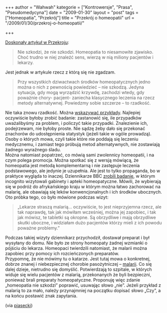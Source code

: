 +++
author = "Wahwah"
kategorie = ["Kontrowersje", "Prasa", "Pseudomedycyna"]
date = "2009-01-30"
layout = "post"
tags = ["Homeopatia", "Przekrój"]
title = "Przekrój o homeopatii"
url = "/2009/01/30/przekroj-o-homeopatii/"

+++

<div>
  <a href="http://www.przekroj.pl/cywilizacja_spoleczenstwo_artykul,3979.html">Doskonały artykuł w Przekroju</a>:
</div>

> <div>
>   Nie szkodzi, że nie szkodzi. Homeopatia to niesamowite zjawisko. Choć trudno w niej znaleźć sens, wierzą w nią miliony pacjentów i lekarzy.
> </div>

Jest jednak w artykule rzecz z którą się nie zgadzam.

<!--more-->

> Przy wszystkich dziwactwach środków homeopatycznych jedno można o nich z pewnością powiedzieć – nie szkodzą. Jedyna sytuacja, gdy mogą wyrządzić krzywdę, zachodzi wtedy, gdy poważnie chory- pacjent- zaniecha klasycznego leczenia na rzecz metody alternatywnej. Powiedzmy sobie szczerze – to rzadkość.

<div>
  Nie taka znowu rzadkość. Można <a href="http://www.atopowe-zapalenie.pl/forum/viewtopic.php?p=80780#p80780">wskazywać przykłady</a>. Najlepiej oczywiście byłoby zrobić badanie: zastanowić się, ile przypadków uważalibyśmy za problem, i policzyć takie przypadki. Znalezienie ich, podejrzewam, nie byłoby proste. Nie sądzę żeby dało się przekonać znachorów do udostępnienia statystyk (jeżeli takie w ogóle prowadzą). Osoby o których mowa, czyli takie które nie poddają się leczeniu medycznemu, i zamiast tego próbują metod alternatywnych, nie zostawiają żadnego wyraźnego śladu.
</div>

<div>
  Można natomiast popatrzeć, co mówią sami zwolennicy homeopatii, i na czym polega promocja. Można spotkać się z wersją mówiącą, że homeopatia jest metodą komplementarną i nie zastępuje leczenia podstawowego, ale jedynie je uzupełnia. Ale jest to tylko propaganda, bo w praktyce wygląda to inaczej. Dziennikarze BBC <a href="http://news.bbc.co.uk/1/hi/uk/5178488.stm">zrobili badanie</a>, w którym incognito wizytowali gabinety i apteki homeopatyczne. Mówili, że wybierają się w podróż do afrykańskiego kraju w którym można łatwo zachorować na malarię, ale obawiają się leków konwencjonalnych i ich środków ubocznych. Oto próbka tego, co było mówione podczas wizyt:
</div>

> <div>
>   „Lekarze straszą malarią&#8230; oczywiście, to jest nieprzyjemna rzecz, ale tak naprawdę, tak jak mówiłam wcześniej, można jej zapobiec, i tak jak mówisz, te tabletki są okropne. Są obrzydliwe i mają obrzydliwe skutki uboczne, i widziałam dużo pacjentów którzy mieli z ich powodu poważne problemy.”
> </div>

<div>
  Podczas takiej wizyty dziennikarz przychodził, dostawał preparat i był wysyłany do domu. Nie było ze strony homeopaty żadnej wzmianki o pójściu do lekarza. Homeopaci twierdzili natomiast, że malarii można zapobiec przy pomocy ich rozcieńczonych preparatów.
</div>

<div>
  Przypomnę, że nie mówimy tu o katarze. Jest tutaj mowa o konkretnej, dobrze znanej i niebezpiecznej chorobie pasożytniczej &#8211; <a href="http://pl.wikipedia.org/wiki/Malaria">malarii</a>. Co się dalej dzieje, nietrudno się domyślić. Potwierdzają to szpitale, w których widuje się wielu pacjentów z malarią, przekonanych że byli bezpieczni, ponieważ brali preparaty homeopatyczne. Proponuję więc zdanie „homeopatia nie szkodzi” poprawić, usuwając słowo „nie”. Jeżeli przykład z malarią to za mało, należy przynajmniej na początku dopisać słowo „Czy”, a na końcu postawić znak zapytania.
</div>

<div id="art_wstep">
  <p class="gray">
    (via <a href="http://piasecki.blox.pl/2009/01/Nie-pomaga-a-jednak-ludzie-w-nia-wierza.html">piasecki</a>)
  </p>
  
  <p class="gray">
    </div>